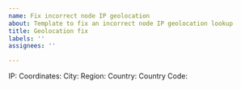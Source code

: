 ```yaml
---
name: Fix incorrect node IP geolocation
about: Template to fix an incorrect node IP geolocation lookup
title: Geolocation fix
labels: ''
assignees: ''

---
```


IP:
Coordinates:
City:
Region:
Country:
Country Code:
